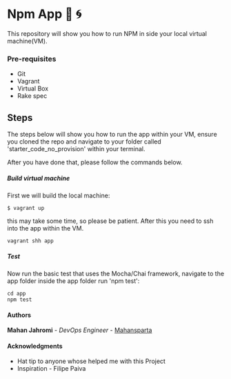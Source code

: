 # Npm App :monkey: :cyclone:
This repository will show you how to run NPM in side your local virtual machine(VM).

### Pre-requisites

- Git
- Vagrant
- Virtual Box
- Rake spec

## Steps
The steps below will show you how to run the app within your VM, ensure you cloned the repo and navigate to your folder called 'starter_code_no_provision' within your terminal.

After you have done that, please follow the commands below.

##### Build virtual machine
First we will build the local machine:
```
$ vagrant up
```
this may take some time, so please be patient.
After this you need to ssh into the app within the VM.
```
vagrant shh app
```

##### Test
Now run the basic test that uses the Mocha/Chai framework, navigate to the app folder inside the app folder run 'npm test':

```
cd app
npm test
```

#### Authors

**Mahan Jahromi** - *DevOps Engineer* - [Mahansparta](https://github.com/Mahansparta)

#### Acknowledgments

* Hat tip to anyone whose helped me with this Project
* Inspiration  - Filipe Paiva
